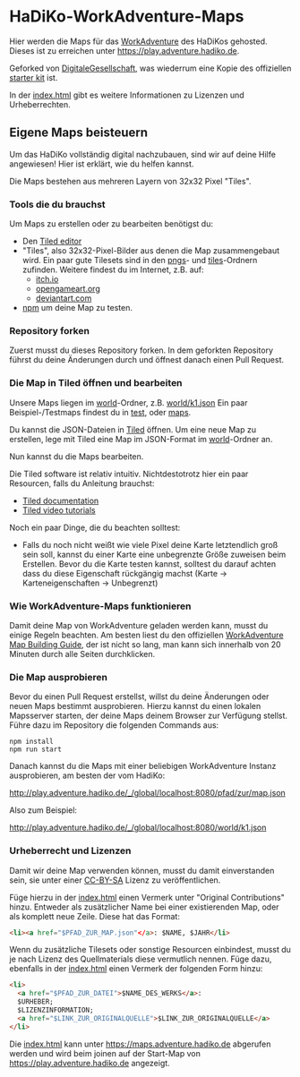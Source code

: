 # HaDiKo-WorkAdventure-Maps

Hier werden die Maps für das [WorkAdventure](https://workadventu.re) des HaDiKos gehosted.
Dieses ist zu erreichen unter https://play.adventure.hadiko.de.

Geforked von [DigitaleGesellschaft](https://github.com/DigitaleGesellschaft/workadventure-map-bitwaescherei),
was wiederrum eine Kopie des offiziellen [starter kit](https://github.com/thecodingmachine/workadventure-map-starter-kit) ist.

In der [index.html](https://maps.adventure.hadiko.de/hadiko/index.html) gibt es weitere Informationen zu Lizenzen und Urheberrechten.

## Eigene Maps beisteuern

Um das HaDiKo vollständig digital nachzubauen,
sind wir auf deine Hilfe angewiesen!
Hier ist erklärt, wie du helfen kannst.

Die Maps bestehen aus mehreren Layern von 32x32 Pixel "Tiles".

### Tools die du brauchst

Um Maps zu erstellen oder zu bearbeiten benötigst du:

- Den [Tiled editor](https://www.mapeditor.org/)
- "Tiles", also 32x32-Pixel-Bilder aus denen die Map zusammengebaut wird.
  Ein paar gute Tilesets sind in den [pngs](pngs/)- und [tiles](tiles/)-Ordnern zufinden.
  Weitere findest du im Internet, z.B. auf:
  - [itch.io](https://itch.io)
  - [opengameart.org](https://opengameart.org)
  - [deviantart.com](https://deviantart.com)
- [npm](https://www.npmjs.com/) um deine Map zu testen.

### Repository forken

Zuerst musst du dieses Repository forken.
In dem geforkten Repository führst du deine Änderungen durch und öffnest danach einen Pull Request.

### Die Map in Tiled öffnen und bearbeiten

Unsere Maps liegen im [world](world/)-Ordner, z.B. [world/k1.json](world/k1.json)
Ein paar Beispiel-/Testmaps findest du in [test](test/), oder [maps](maps/).

Du kannst die JSON-Dateien in [Tiled](https://www.mapeditor.org/) öffnen.
Um eine neue Map zu erstellen, lege mit Tiled eine Map im JSON-Format im [world](world/)-Ordner an.

Nun kannst du die Maps bearbeiten.

Die Tiled software ist relativ intuitiv. Nichtdestotrotz hier ein paar Resourcen, falls du Anleitung brauchst:

- [Tiled documentation](https://doc.mapeditor.org/en/stable/manual/introduction/)
- [Tiled video tutorials](https://www.gamefromscratch.com/post/2015/10/14/Tiled-Map-Editor-Tutorial-Series.aspx)

Noch ein paar Dinge, die du beachten solltest:

- Falls du noch nicht weißt wie viele Pixel deine Karte letztendlich groß sein soll,
  kannst du einer Karte eine unbegrenzte Größe zuweisen beim Erstellen.
  Bevor du die Karte testen kannst, solltest du darauf achten dass du diese Eigenschaft rückgängig machst
  (Karte -> Karteneigenschaften -> Unbegrenzt)

### Wie WorkAdventure-Maps funktionieren

Damit deine Map von WorkAdventure geladen werden kann, musst du einige Regeln beachten.
Am besten liest du den offiziellen [WorkAdventure Map Building Guide](https://workadventu.re/map-building/wa-maps),
der ist nicht so lang, man kann sich innerhalb von 20 Minuten durch alle Seiten durchklicken.

### Die Map ausprobieren

Bevor du einen Pull Request erstellst, willst du deine Änderungen oder neuen Maps bestimmt ausprobieren.
Hierzu kannst du einen lokalen Mapsserver starten, der deine Maps deinem Browser zur Verfügung stellst.
Führe dazu im Repository die folgenden Commands aus:
```
npm install
npm run start
```

Danach kannst du die Maps mit einer beliebigen WorkAdventure Instanz ausprobieren, am besten der vom HadiKo:

http://play.adventure.hadiko.de/_/global/localhost:8080/pfad/zur/map.json

Also zum Beispiel:

http://play.adventure.hadiko.de/_/global/localhost:8080/world/k1.json

### Urheberrecht und Lizenzen

Damit wir deine Map verwenden können, musst du damit einverstanden sein,
sie unter einer [CC-BY-SA](http://creativecommons.org/licenses/by-sa/4.0/) Lizenz zu veröffentlichen.

Füge hierzu in der [index.html](index.html) einen Vermerk unter "Original Contributions" hinzu.
Entweder als zusätzlicher Name bei einer existierenden Map, oder als komplett neue Zeile.
Diese hat das Format:
```html
<li><a href="$PFAD_ZUR_MAP.json"</a>: $NAME, $JAHR</li>
```

Wenn du zusätzliche Tilesets oder sonstige Resourcen einbindest,
musst du je nach Lizenz des Quellmaterials diese vermutlich nennen.
Füge dazu, ebenfalls in der [index.html](index.html) einen Vermerk der folgenden Form hinzu:

```html
<li>
  <a href="$PFAD_ZUR_DATEI">$NAME_DES_WERKS</a>:
  $URHEBER;
  $LIZENZINFORMATION;
  <a href="$LINK_ZUR_ORIGINALQUELLE">$LINK_ZUR_ORIGINALQUELLE</a>
</li>
```

Die [index.html](index.html) kann unter https://maps.adventure.hadiko.de abgerufen werden
und wird beim joinen auf der Start-Map von https://play.adventure.hadiko.de angezeigt.
